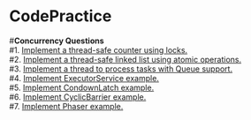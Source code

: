 # CodePractice
#**Concurrency Questions**\
#1. [Implement a thread-safe counter using locks.](./src/main/java/Concurrency/Question1.java) \
#2. [Implement a thread-safe linked list using atomic operations.](./src/main/java/Concurrency/Question2.java)\
#3. [Implement a thread to process tasks with Queue support.](./src/main/java/Concurrency/ThreadsExample.java)\
#4. [Implement ExecutorService example.](./src/main/java/Concurrency/ExecutorServiceExample.java)\
#5. [Implement CondownLatch example.](./src/main/java/Concurrency/CountDownLatchExample.java)\
#6. [Implement CyclicBarrier example.](./src/main/java/Concurrency/CyclicBarrierExample.java)\
#7. [Implement Phaser example.](./src/main/java/Concurrency/PhaserExample.java)
